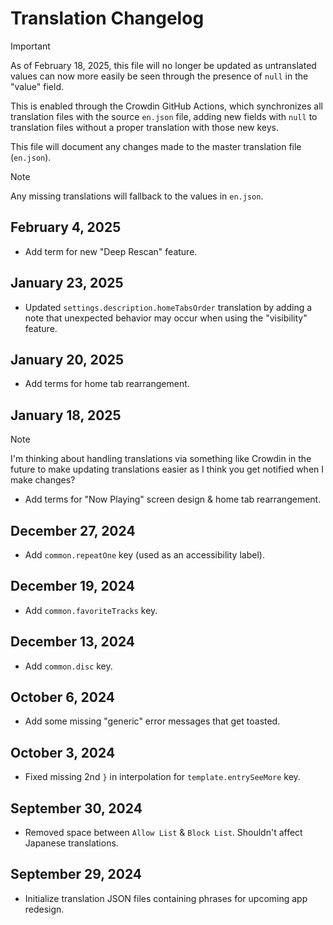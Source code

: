 # Translation Changelog

> [!IMPORTANT]  
> As of February 18, 2025, this file will no longer be updated as untranslated values can now more easily be seen through the presence of `null` in the "value" field.
>
> This is enabled through the Crowdin GitHub Actions, which synchronizes all translation files with the source `en.json` file, adding new fields with `null` to translation files without a proper translation with those new keys.

This file will document any changes made to the master translation file (`en.json`).

> [!NOTE]  
> Any missing translations will fallback to the values in `en.json`.

## February 4, 2025

- Add term for new "Deep Rescan" feature.

## January 23, 2025

- Updated `settings.description.homeTabsOrder` translation by adding a note that unexpected behavior may occur when using the "visibility" feature.

## January 20, 2025

- Add terms for home tab rearrangement.

## January 18, 2025

> [!NOTE]  
> I'm thinking about handling translations via something like Crowdin in the future to make updating translations easier as I think you get notified when I make changes?

- Add terms for "Now Playing" screen design & home tab rearrangement.

## December 27, 2024

- Add `common.repeatOne` key (used as an accessibility label).

## December 19, 2024

- Add `common.favoriteTracks` key.

## December 13, 2024

- Add `common.disc` key.

## October 6, 2024

- Add some missing "generic" error messages that get toasted.

## October 3, 2024

- Fixed missing 2nd `}` in interpolation for `template.entrySeeMore` key.

## September 30, 2024

- Removed space between `Allow List` & `Block List`. Shouldn't affect Japanese translations.

## September 29, 2024

- Initialize translation JSON files containing phrases for upcoming app redesign.
